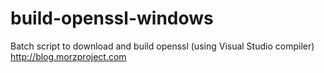 build-openssl-windows
=====================

Batch script to download and build openssl (using Visual Studio compiler)  http://blog.morzproject.com  

